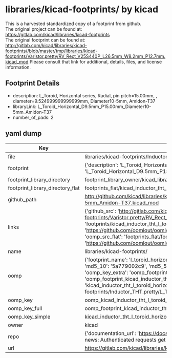 # libraries/kicad-footprints/ by kicad  
This is a harvested standardized copy of a footprint from github.  
The original project can be found at:  
https://gitlab.com/kicad/libraries/kicad-footprints  
The original footprint can be found at:
http://gitlab.com/kicad/libraries/kicad-footprints//blob/master/tmp/libraries/kicad-footprints/Varistor.pretty/RV_Rect_V25S440P_L26.5mm_W8.2mm_P12.7mm.kicad_mod
Please consult that link for additional, details, files, and license information.  
## Footprint Details
* description: L_Toroid, Horizontal series, Radial, pin pitch=15.00mm, , diameter=9.524999999999999mm, Diameter10-5mm, Amidon-T37  
* libraryLink: L_Toroid_Horizontal_D9.5mm_P15.00mm_Diameter10-5mm_Amidon-T37  
* number_of_pads: 2  
## yaml dump  
| Key | Value |  
| --- | --- |  
| file | libraries/kicad-footprints/Inductor_THT.pretty/L_Toroid_Horizontal_D9.5mm_P15.00mm_Diameter10-5mm_Amidon-T37.kicad_mod |  
| footprint | {'description': 'L_Toroid, Horizontal series, Radial, pin pitch=15.00mm, , diameter=9.524999999999999mm, Diameter10-5mm, Amidon-T37', 'libraryLink': 'L_Toroid_Horizontal_D9.5mm_P15.00mm_Diameter10-5mm_Amidon-T37', 'number_of_pads': 2} |  
| footprint_library_directory | footprint_library_owner/kicad_libraries/kicad-footprints/ |  
| footprint_library_directory_flat | footprints_flat/kicad_inductor_tht_l_toroid_horizontal_d9_5mm_p15_00mm_diameter10_5mm_amidon_t37/working |  
| github_path | http://github.com/kicad/libraries/kicad-footprints//blob/master/tmp/libraries/kicad-footprints/Inductor_THT.pretty/L_Toroid_Horizontal_D9.5mm_P15.00mm_Diameter10-5mm_Amidon-T37.kicad_mod |  
| links | {'github_src': 'http://gitlab.com/kicad/libraries/kicad-footprints//blob/master/tmp/libraries/kicad-footprints/Varistor.pretty/RV_Rect_V25S440P_L26.5mm_W8.2mm_P12.7mm.kicad_mod', 'github_src_repo': 'https://gitlab.com/kicad/libraries/kicad-footprints', 'oomp_bot': 'footprints/kicad_inductor_tht_l_toroid_horizontal_d9_5mm_p15_00mm_diameter10_5mm_amidon_t37/working', 'oomp_bot_github': 'https://github.com/oomlout/oomlout_oomp_footprint_bot/tree/main/footprints/kicad_inductor_tht_l_toroid_horizontal_d9_5mm_p15_00mm_diameter10_5mm_amidon_t37/working', 'oomp_src_flat': 'footprints_flat/footprints_flat/kicad_inductor_tht_l_toroid_horizontal_d9_5mm_p15_00mm_diameter10_5mm_amidon_t37/working', 'oomp_src_flat_github': 'https://github.com/oomlout/oomlout_oomp_footprint_src/tree/main/footprints_flat/kicad_inductor_tht_l_toroid_horizontal_d9_5mm_p15_00mm_diameter10_5mm_amidon_t37/working'} |  
| name | libraries/kicad-footprints/ |  
| oomp | {'footprint_name': 'l_toroid_horizontal_d9_5mm_p15_00mm_diameter10_5mm_amidon_t37', 'library_name': 'inductor_tht', 'md5': '5a779002c9c943b3c5385da21dd06615', 'md5_10': '5a779002c9', 'md5_5': '5a779', 'md5_6': '5a7790', 'oomp_key': 'oomp_kicad_inductor_tht_l_toroid_horizontal_d9_5mm_p15_00mm_diameter10_5mm_amidon_t37', 'oomp_key_extra': 'oomp_footprint_kicad_inductor_tht_l_toroid_horizontal_d9_5mm_p15_00mm_diameter10_5mm_amidon_t37', 'oomp_key_full': 'oomp_footprint_kicad_inductor_tht_l_toroid_horizontal_d9_5mm_p15_00mm_diameter10_5mm_amidon_t37_5a7790', 'oomp_key_simple': 'kicad_inductor_tht_l_toroid_horizontal_d9_5mm_p15_00mm_diameter10_5mm_amidon_t37', 'original_filename': 'libraries/kicad-footprints/Inductor_THT.pretty/L_Toroid_Horizontal_D9.5mm_P15.00mm_Diameter10-5mm_Amidon-T37.kicad_mod', 'owner_name': 'kicad'} |  
| oomp_key | oomp_kicad_inductor_tht_l_toroid_horizontal_d9_5mm_p15_00mm_diameter10_5mm_amidon_t37 |  
| oomp_key_full | oomp_footprint_kicad_inductor_tht_l_toroid_horizontal_d9_5mm_p15_00mm_diameter10_5mm_amidon_t37 |  
| oomp_key_simple | kicad_inductor_tht_l_toroid_horizontal_d9_5mm_p15_00mm_diameter10_5mm_amidon_t37 |  
| owner | kicad |  
| repo | {'documentation_url': 'https://docs.github.com/rest/overview/resources-in-the-rest-api#rate-limiting', 'message': "API rate limit exceeded for 84.66.173.59. (But here's the good news: Authenticated requests get a higher rate limit. Check out the documentation for more details.)"} |  
| url | https://gitlab.com/kicad/libraries/kicad-footprints |  

